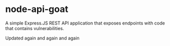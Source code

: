 # node-api-goat
A simple Express.JS REST API application that exposes endpoints with code that contains vulnerabilities.

Updated again and again and again
